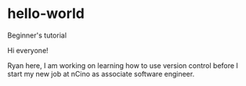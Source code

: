 # hello-world
Beginner's tutorial 

Hi everyone!

Ryan here, I am working on learning how to use version control before I start
my new job at nCino as associate software engineer.
